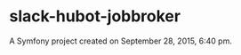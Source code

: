 slack-hubot-jobbroker
=====================

A Symfony project created on September 28, 2015, 6:40 pm.
